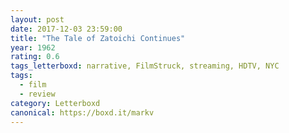 ```yaml
---
layout: post 
date: 2017-12-03 23:59:00
title: "The Tale of Zatoichi Continues"
year: 1962
rating: 0.6
tags_letterboxd: narrative, FilmStruck, streaming, HDTV, NYC
tags:
  - film
  - review
category: Letterboxd
canonical: https://boxd.it/markv
---
```

